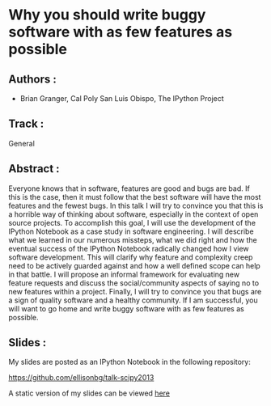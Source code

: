 
# Why you should write buggy software with as few features as possible


## Authors : 

- Brian Granger, Cal Poly San Luis Obispo, The IPython Project


## Track : 

General

## Abstract : 

Everyone knows that in software, features are good and bugs are bad. If this is the case, then it must follow that the best software will have the most features and the fewest bugs. In this talk I will try to convince you that this is a horrible way of thinking about software, especially in the context of open source projects. To accomplish this goal, I will use the development of the IPython Notebook as a case study in software engineering. I will describe what we learned in our numerous missteps, what we did right and how the eventual success of the IPython Notebook radically changed how I view software development. This will clarify why feature and complexity creep need to be actively guarded against and how a well defined scope can help in that battle. I will propose an informal framework for evaluating new feature requests and discuss the social/community aspects of saying no to new features within a project. Finally, I will try to convince you that bugs are a sign of quality software and a healthy community. If I am successful, you will want to go home and write buggy software with as few features as possible.

## Slides :

My slides are posted as an IPython Notebook in the following repository:

https://github.com/ellisonbg/talk-scipy2013

A static version of my slides can be viewed [here](http://nbviewer.ipython.org/urls/raw.github.com/ellisonbg/talk-scipy2013/master/FeaturesAndScope.ipynb)
